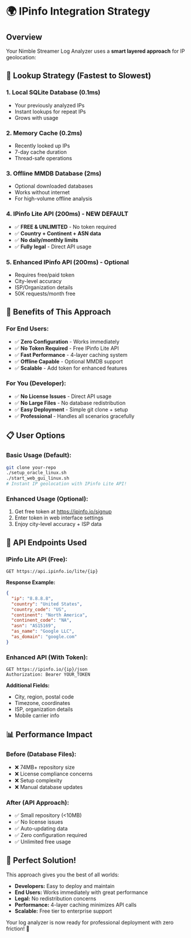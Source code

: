 # 🌍 IPinfo Integration Strategy

## Overview
Your Nimble Streamer Log Analyzer uses a **smart layered approach** for IP geolocation:

## 🎯 Lookup Strategy (Fastest to Slowest)

### 1. **Local SQLite Database** (0.1ms)
- Your previously analyzed IPs
- Instant lookups for repeat IPs
- Grows with usage

### 2. **Memory Cache** (0.2ms)
- Recently looked up IPs
- 7-day cache duration
- Thread-safe operations

### 3. **Offline MMDB Database** (2ms)
- Optional downloaded databases
- Works without internet
- For high-volume offline analysis

### 4. **IPinfo Lite API** (200ms) - NEW DEFAULT
- ✅ **FREE & UNLIMITED** - No token required
- ✅ **Country + Continent + ASN data**
- ✅ **No daily/monthly limits**
- ✅ **Fully legal** - Direct API usage

### 5. **Enhanced IPinfo API** (200ms) - Optional
- Requires free/paid token
- City-level accuracy
- ISP/Organization details
- 50K requests/month free

## 🚀 Benefits of This Approach

### For End Users:
- ✅ **Zero Configuration** - Works immediately
- ✅ **No Token Required** - Free IPinfo Lite API
- ✅ **Fast Performance** - 4-layer caching system  
- ✅ **Offline Capable** - Optional MMDB support
- ✅ **Scalable** - Add token for enhanced features

### For You (Developer):
- ✅ **No License Issues** - Direct API usage
- ✅ **No Large Files** - No database redistribution
- ✅ **Easy Deployment** - Simple git clone + setup
- ✅ **Professional** - Handles all scenarios gracefully

## 📋 User Options

### Basic Usage (Default):
```bash
git clone your-repo
./setup_oracle_linux.sh
./start_web_gui_linux.sh
# Instant IP geolocation with IPinfo Lite API!
```

### Enhanced Usage (Optional):
1. Get free token at https://ipinfo.io/signup
2. Enter token in web interface settings
3. Enjoy city-level accuracy + ISP data

## 🎯 API Endpoints Used

### IPinfo Lite API (Free):
```
GET https://api.ipinfo.io/lite/{ip}
```

**Response Example:**
```json
{
  "ip": "8.8.8.8",
  "country": "United States", 
  "country_code": "US",
  "continent": "North America",
  "continent_code": "NA",
  "asn": "AS15169",
  "as_name": "Google LLC",
  "as_domain": "google.com"
}
```

### Enhanced API (With Token):
```
GET https://ipinfo.io/{ip}/json
Authorization: Bearer YOUR_TOKEN
```

**Additional Fields:**
- City, region, postal code
- Timezone, coordinates
- ISP, organization details
- Mobile carrier info

## 📊 Performance Impact

### Before (Database Files):
- ❌ 74MB+ repository size
- ❌ License compliance concerns  
- ❌ Setup complexity
- ❌ Manual database updates

### After (API Approach):
- ✅ Small repository (<10MB)
- ✅ No license issues
- ✅ Auto-updating data
- ✅ Zero configuration required
- ✅ Unlimited free usage

## 🎉 Perfect Solution!

This approach gives you the best of all worlds:
- **Developers:** Easy to deploy and maintain
- **End Users:** Works immediately with great performance
- **Legal:** No redistribution concerns
- **Performance:** 4-layer caching minimizes API calls
- **Scalable:** Free tier to enterprise support

Your log analyzer is now ready for professional deployment with zero friction! 🚀
